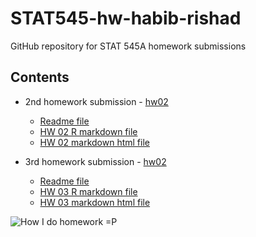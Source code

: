 # STAT545-hw-habib-rishad
GitHub repository for STAT 545A homework submissions


## Contents
- 2nd homework submission - [hw02](hw02)
  + [Readme file](hw02/README.md)
  + [HW 02 R markdown file](hw02/hw02.Rmd)
  + [HW 02 markdown html file](hw02/hw02.md)
  
- 3rd homework submission - [hw02](hw03)
  + [Readme file](hw03/README.md)
  + [HW 03 R markdown file](hw03/hw03.Rmd)
  + [HW 03 markdown html file](hw03/hw03.md)
  

![How I do homework =P](https://i.pinimg.com/originals/08/0f/4c/080f4c345ee2595b70b2ec4cdfcf1980.jpg)